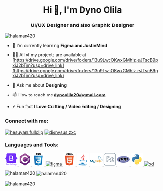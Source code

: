 <h1 align="center">Hi 👋, I'm Dyno Olila</h1>
<h3 align="center">UI/UX Designer and also Graphic Designer</h3>

<p align="left"> <img src="https://komarev.com/ghpvc/?username=halaman420&label=Profile%20views&color=0e75b6&style=flat" alt="halaman420" /> </p>

- 🌱 I’m currently learning **Figma and JustinMind**

- 👨‍💻 All of my projects are available at [https://drive.google.com/drive/folders/13u9LwcOKwxGMhiz_eJTscB9pxiJ2bTjm?usp=drive_link](https://drive.google.com/drive/folders/13u9LwcOKwxGMhiz_eJTscB9pxiJ2bTjm?usp=drive_link)

- 💬 Ask me about **Designing**

- 📫 How to reach me **dynoolila20@gmail.com**

- ⚡ Fun fact **I Love Crafting / Video Editing / Designing**

<h3 align="left">Connect with me:</h3>
<p align="left">
<a href="https://fb.com/hesuyam.fullclip" target="blank"><img align="center" src="https://raw.githubusercontent.com/rahuldkjain/github-profile-readme-generator/master/src/images/icons/Social/facebook.svg" alt="hesuyam.fullclip" height="30" width="40" /></a>
<a href="https://instagram.com/dionysus.zxc" target="blank"><img align="center" src="https://raw.githubusercontent.com/rahuldkjain/github-profile-readme-generator/master/src/images/icons/Social/instagram.svg" alt="dionysus.zxc" height="30" width="40" /></a>
</p>

<h3 align="left">Languages and Tools:</h3>
<p align="left"> <a href="https://getbootstrap.com" target="_blank" rel="noreferrer"> <img src="https://raw.githubusercontent.com/devicons/devicon/master/icons/bootstrap/bootstrap-plain-wordmark.svg" alt="bootstrap" width="40" height="40"/> </a> <a href="https://www.w3schools.com/cs/" target="_blank" rel="noreferrer"> <img src="https://raw.githubusercontent.com/devicons/devicon/master/icons/csharp/csharp-original.svg" alt="csharp" width="40" height="40"/> </a> <a href="https://www.w3schools.com/css/" target="_blank" rel="noreferrer"> <img src="https://raw.githubusercontent.com/devicons/devicon/master/icons/css3/css3-original-wordmark.svg" alt="css3" width="40" height="40"/> </a> <a href="https://www.figma.com/" target="_blank" rel="noreferrer"> <img src="https://www.vectorlogo.zone/logos/figma/figma-icon.svg" alt="figma" width="40" height="40"/> </a> <a href="https://www.w3.org/html/" target="_blank" rel="noreferrer"> <img src="https://raw.githubusercontent.com/devicons/devicon/master/icons/html5/html5-original-wordmark.svg" alt="html5" width="40" height="40"/> </a> <a href="https://www.java.com" target="_blank" rel="noreferrer"> <img src="https://raw.githubusercontent.com/devicons/devicon/master/icons/java/java-original.svg" alt="java" width="40" height="40"/> </a> <a href="https://www.mysql.com/" target="_blank" rel="noreferrer"> <img src="https://raw.githubusercontent.com/devicons/devicon/master/icons/mysql/mysql-original-wordmark.svg" alt="mysql" width="40" height="40"/> </a> <a href="https://www.photoshop.com/en" target="_blank" rel="noreferrer"> <img src="https://raw.githubusercontent.com/devicons/devicon/master/icons/photoshop/photoshop-line.svg" alt="photoshop" width="40" height="40"/> </a> <a href="https://www.php.net" target="_blank" rel="noreferrer"> <img src="https://raw.githubusercontent.com/devicons/devicon/master/icons/php/php-original.svg" alt="php" width="40" height="40"/> </a> <a href="https://www.python.org" target="_blank" rel="noreferrer"> <img src="https://raw.githubusercontent.com/devicons/devicon/master/icons/python/python-original.svg" alt="python" width="40" height="40"/> </a> <a href="https://www.adobe.com/products/xd.html" target="_blank" rel="noreferrer"> <img src="https://cdn.worldvectorlogo.com/logos/adobe-xd.svg" alt="xd" width="40" height="40"/> </a> </p>

<p><img align="left" src="https://github-readme-stats.vercel.app/api/top-langs?username=halaman420&show_icons=true&locale=en&layout=compact" alt="halaman420" /></p>

<p>&nbsp;<img align="center" src="https://github-readme-stats.vercel.app/api?username=halaman420&show_icons=true&locale=en" alt="halaman420" /></p>

<p><img align="center" src="https://github-readme-streak-stats.herokuapp.com/?user=halaman420&" alt="halaman420" /></p>
